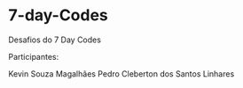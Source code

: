 # 7-day-Codes
Desafios do 7 Day Codes 

Participantes: 

Kevin Souza Magalhães
Pedro Cleberton dos Santos Linhares 
